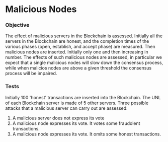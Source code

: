 # Malicious Nodes

### Objective

The effect of malicious servers in the Blockchain is assessed.
Initially all the servers in the Blockchain are honest, and the completion times of the various phases
(open, establish, and accept phase) are measured.
Then malicious nodes are inserted. Initially only one and then increasing in number.
The effects of such malicious nodes are assessed, in particular we expect that a single malicious nodes will slow 
down the consensus process, while when malicios nodes are above a given threshold the consensus process will be impaired.

 ### Tests
 
Initially 100 'honest' transactions are inserted into the Blockchain.
The UNL of each Blockchain server is made of 5 other servers.
Three possible attacks that a malicious server can carry out are assessed:

1. A malicious server does not express its vote 
2. A malicious node expresses its vote. It votes some fraudolent transactions.
3. A malicious node expresses its vote. It omits some honest transactions.